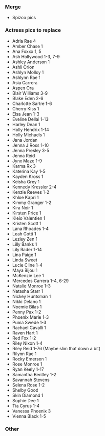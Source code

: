 ### Merge
* Spizoo pics

### Actress pics to replace
* Adria Rae 4
* Amber Chase 1
* Ana Foxxx 1, 5
* Ash Hollywood 1-3, 7-9
* Ashley Anderson 1
* Ashli Orion
* Ashlyn Molloy 1
* Ashlynn Rae 1
* Asia Carrera
* Aspen Ora
* Blair Williams 3-9
* Blake Eden 2-6
* Charlotte Sartre 1-6
* Cherry Kiss 1
* Elsa Jean 1-3
* Eveline Dellai 1-13
* Harley Dean 1
* Holly Hendrix 1-14
* Holly Michaels 1
* Jana Jordan
* Jenna J Ross 1-10
* Jenna Presley 3-5
* Jenna Reid
* Jynx Maze 1-9
* Karma Rx 3
* Katerina Kay 1-5
* Kayden Kross 1
* Keisha Grey 1
* Kennedy Kressler 2-4
* Kenzie Reeves 1-2
* Khloe Kapri 1
* Kimmy Granger 1-2
* Kira Noir 1
* Kirsten Price 1
* Kleio Valentien 1
* Kristen Scott 1
* Lana Rhoades 1-4
* Leah Gotti 1
* Lezley Zen 1
* Lilly Banks 1
* Lily Rader 1-14
* Lina Paige 1
* Linda Sweet
* Lucie Cline 1-4
* Maya Bijou 1
* McKenzie Lee 1
* Mercedes Carrera 1-4, 6-29
* Natalie Monroe 1-3
* Natasha Starr 1
* Nickey Huntsman 1
* Nikki Delano 1
* Noemie Bilas 1
* Penny Pax 1-2
* Phoenix Marie 1-3
* Puma Swede 1-3
* Rachael Cavalli 1
* Raven Hart 1
* Red Fox 1-2
* Riley Nixon 1-4
* Riley Reid 1-76 (Maybe slim that down a bit)
* Rilynn Rae 1
* Rocky Emerson 1
* Rose Monroe 1
* Ryan Keely 1-17
* Samantha Bentley 1-2
* Savannah Stevens
* Selena Rose 1-2
* Shelby Good
* Skin Diamond 1
* Sophie Dee 1
* Tia Cyrus 1-4
* Vanessa Phoenix 3
* Vienna Black 1-5

### Other
